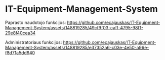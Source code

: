 # IT-Equipment-Management-System

Paprasto naudotojo funkcijos:
https://github.com/ecajauskas/IT-Equipment-Management-System/assets/148819285/49cf9f03-caff-4795-98f1-29e8f40cea34

Administratoriaus funkcijos:
https://github.com/ecajauskas/IT-Equipment-Management-System/assets/148819285/e37352a6-c03e-4e50-a96e-f8d71a5dd640
